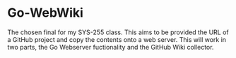 # Go-WebWiki
 The chosen final for my SYS-255 class. This aims to be provided the URL of a GitHub project and copy the contents onto a web server. This will work in two parts, the Go Webserver fuctionality and the GitHub Wiki collector. 
